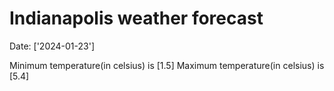# Indianapolis weather forecast 
Date: ['2024-01-23'] 

Minimum temperature(in celsius) is [1.5] 
Maximum temperature(in celsius) is [5.4]